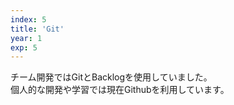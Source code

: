 ```yaml
---
index: 5
title: 'Git'
year: 1
exp: 5
---
```


チーム開発ではGitとBacklogを使用していました。  
個人的な開発や学習では現在Githubを利用しています。